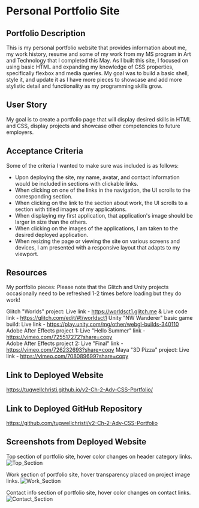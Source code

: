 # Personal Portfolio Site

## Portfolio Description
This is my personal portfolio website that provides information about me, my work history, resume and some of my work from my MS program in Art and Technology that I completed this May. As I built this site, I focused on using basic HTML and expanding my knowledge of CSS properties, specifically flexbox and media queries. My goal was to build a basic shell, style it, and update it as I have more pieces to showcase and add more stylistic detail and functionality as my programming skills grow. 

## User Story
My goal is to create a portfolio page that will display desired skills in HTML and CSS, display projects and showcase other competencies to future employers. 

## Acceptance Criteria

Some of the criteria I wanted to make sure was included is as follows: 
- Upon deploying the site, my name, avatar, and contact information would be included in sections with clickable links. 
- When clicking on one of the links in the navigation, the UI scrolls to the corresponding section.
- When clicking on the link to the section about work, the UI scrolls to a section with titled images of my applications.
- When displaying my first application, that application's image should be larger in size than the others.
- When clicking on the images of the applications, I am taken to the desired deployed application.
- When resizing the page or viewing the site on various screens and devices, I am presented with a responsive layout that adapts to my viewport. 

## Resources
My portfolio pieces:
Please note that the Glitch and Unity projects occasionally need to be refreshed 1-2 times before loading but they do work!

Glitch "Worlds" project: Live link - https://worldsct1.glitch.me & Live code link - https://glitch.com/edit/#!/worldsct1
Unity "NW Wanderer" basic game build: Live link - https://play.unity.com/mg/other/webgl-builds-340110
Adobe After Effects project 1: Live "Hello Summer" link - https://vimeo.com/725517272?share=copy  
Adobe After Effects project 2: Live "Final" link - https://vimeo.com/726232693?share=copy
Maya "3D Pizza" project: Live link - https://vimeo.com/708089699?share=copy

## Link to Deployed Website
https://tugwellchristi.github.io/v2-Ch-2-Adv-CSS-Portfolio/

## Link to Deployed GitHub Repository
https://github.com/tugwellchristi/v2-Ch-2-Adv-CSS-Portfolio

## Screenshots from Deployed Website
Top section of portfolio site, hover color changes on header category links. 
![Top_Section](https://github.com/tugwellchristi/v2-Ch-2-Adv-CSS-Portfolio/assets/90078824/be175702-8972-47a8-9a28-6bd7ef2b52e0)

Work section of portfolio site, hover transparency placed on project image links. 
![Work_Section](https://github.com/tugwellchristi/v2-Ch-2-Adv-CSS-Portfolio/assets/90078824/30e6e04b-880d-4367-bbf1-1f471041bab3)

Contact info section of portfolio site, hover color changes on contact links. 
![Contact_Section](https://github.com/tugwellchristi/v2-Ch-2-Adv-CSS-Portfolio/assets/90078824/c311b3de-6a72-4fb8-aeff-585168c27d7a)
